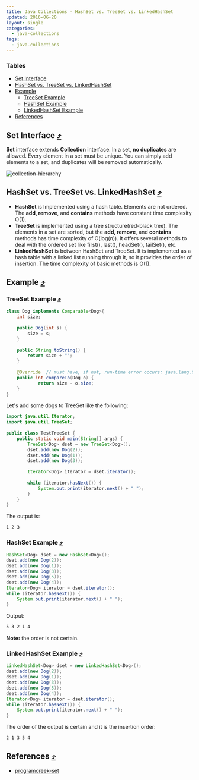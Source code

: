 ```yaml
---
title: Java Collections - HashSet vs. TreeSet vs. LinkedHashSet
updated: 2016-06-20
layout: single
categories:
  - java-collections
tags:
  - java-collections
---
```


### Tables

* [Set Interface](#set-interface-10548tables)
* [HashSet vs. TreeSet vs. LinkedHashSet](#hashset-vs-treeset-vs-linkedhashset-10548tables)
* [Example](#example-10548tables)
  * [TreeSet Example](#treeset-example-10548tables)
  * [HashSet Example](#hashset-example-10548tables)
  * [LinkedHashSet Example](#linkedhashset-example-10548tables)
* [References](#references-10548tables)

## Set Interface [&#10548;](#tables)

**Set** interface extends **Collection** interface. In a set, **no duplicates** are allowed. Every element in a set must be unique. You can simply add elements to a set, and duplicates will be removed automatically.

![collection-hierarchy](http://www.programcreek.com/wp-content/uploads/2009/02/java-collection-hierarchy.jpeg)

## HashSet vs. TreeSet vs. LinkedHashSet [&#10548;](#tables)

* **HashSet** is Implemented using a hash table. Elements are not ordered. The **add, remove**, and **contains** methods have constant time complexity O(1).
* **TreeSet** is implemented using a tree structure(red-black tree). The elements in a set are sorted, but the **add, remove**, and **contains** methods has time complexity of O(log(n)). It offers several methods to deal with the ordered set like first(), last(), headSet(), tailSet(), etc.
* **LinkedHashSet** is between HashSet and TreeSet. It is implemented as a hash table with a linked list running through it, so it provides the order of insertion. The time complexity of basic methods is O(1).

## Example [&#10548;](#tables)

### TreeSet Example [&#10548;](#tables)

```java
class Dog implements Comparable<Dog>{
	int size;
 
	public Dog(int s) {
		size = s;
	}
 
	public String toString() {
		return size + "";
	}
 
	@Override  // must have, if not, run-time error occurs: java.lang.ClassCastException
	public int compareTo(Dog o) {
	        return size - o.size;
	}
}
```

Let's add some dogs to TreeSet like the following:

```java
import java.util.Iterator;
import java.util.TreeSet;
 
public class TestTreeSet {
	public static void main(String[] args) {
		TreeSet<Dog> dset = new TreeSet<Dog>();
		dset.add(new Dog(2));
		dset.add(new Dog(1));
		dset.add(new Dog(3));
 
		Iterator<Dog> iterator = dset.iterator();
 
		while (iterator.hasNext()) {
			System.out.print(iterator.next() + " ");
		}
	}
}
```

The output is:

```bash
1 2 3 
```

### HashSet Example [&#10548;](#tables)

```java
HashSet<Dog> dset = new HashSet<Dog>();
dset.add(new Dog(2));
dset.add(new Dog(1));
dset.add(new Dog(3));
dset.add(new Dog(5));
dset.add(new Dog(4));
Iterator<Dog> iterator = dset.iterator();
while (iterator.hasNext()) {
	System.out.print(iterator.next() + " ");
}
```

Output:

```bash
5 3 2 1 4 
```

**Note:** the order is not certain.

### LinkedHashSet Example [&#10548;](#tables)

```java
LinkedHashSet<Dog> dset = new LinkedHashSet<Dog>();
dset.add(new Dog(2));
dset.add(new Dog(1));
dset.add(new Dog(3));
dset.add(new Dog(5));
dset.add(new Dog(4));
Iterator<Dog> iterator = dset.iterator();
while (iterator.hasNext()) {
	System.out.print(iterator.next() + " ");
}
```

The order of the output is certain and it is the insertion order:

```bash
2 1 3 5 4
```

## References [&#10548;](#tables)
* [programcreek-set](http://www.programcreek.com/2013/03/hashset-vs-treeset-vs-linkedhashset/)